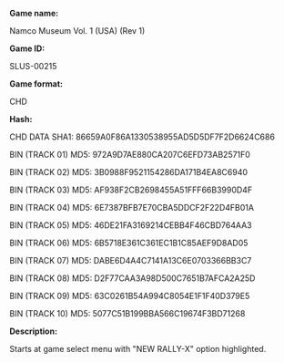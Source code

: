 **Game name:**

Namco Museum Vol. 1 (USA) (Rev 1)

**Game ID:**

SLUS-00215

**Game format:**

CHD

**Hash:**

CHD DATA SHA1: 86659A0F86A1330538955AD5D5DF7F2D6624C686

BIN (TRACK 01) MD5: 972A9D7AE880CA207C6EFD73AB2571F0

BIN (TRACK 02) MD5: 3B0988F9521154286DA171B4EA8C6940

BIN (TRACK 03) MD5: AF938F2CB2698455A51FFF66B3990D4F

BIN (TRACK 04) MD5: 6E7387BFB7E70CBA5DDCF2F22D4FB01A

BIN (TRACK 05) MD5: 46DE21FA3169214CEBB4F46CBD764AA3

BIN (TRACK 06) MD5: 6B5718E361C361EC1B1C85AEF9D8AD05

BIN (TRACK 07) MD5: DABE6D4A4C7141A13C6E0703366BB3C7

BIN (TRACK 08) MD5: D2F77CAA3A98D500C7651B7AFCA2A25D

BIN (TRACK 09) MD5: 63C0261B54A994C8054E1F1F40D379E5

BIN (TRACK 10) MD5: 5077C51B199BBA566C19674F3BD71268

**Description:**

Starts at game select menu with "NEW RALLY-X" option highlighted.